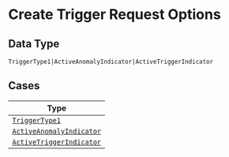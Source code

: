 
# Create Trigger Request Options

## Data Type

`TriggerType1|ActiveAnomalyIndicator|ActiveTriggerIndicator`

## Cases

| Type |
|  --- |
| [`TriggerType1`](../../../doc/models/trigger-type-1.md) |
| [`ActiveAnomalyIndicator`](../../../doc/models/active-anomaly-indicator.md) |
| [`ActiveTriggerIndicator`](../../../doc/models/active-trigger-indicator.md) |

